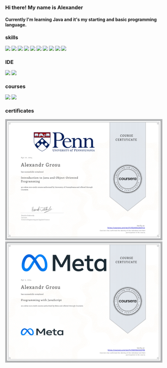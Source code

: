 ### Hi there! My name is Alexander
#### Currently I'm learning Java and it's my starting and basic programming language.





### skills

![](https://img.shields.io/badge/Java-ED8B00?style=for-the-badge&logo=openjdk&logoColor=white)
![](https://img.shields.io/badge/JavaScript-323330?style=for-the-badge&logo=javascript&logoColor=F7DF1E)
![](https://img.shields.io/badge/HTML5-E34F26?style=for-the-badge&logo=html5&logoColor=white)
![](https://img.shields.io/badge/CSS3-1572B6?style=for-the-badge&logo=css3&logoColor=white)
![](https://img.shields.io/badge/Spring-6DB33F?style=for-the-badge&logo=spring&logoColor=white)
![](https://img.shields.io/badge/Hibernate-59666C?style=for-the-badge&logo=Hibernate&logoColor=white)
![](https://img.shields.io/badge/redis-%23DD0031.svg?&style=for-the-badge&logo=redis&logoColor=white)
![](https://img.shields.io/badge/MySQL-005C84?style=for-the-badge&logo=mysql&logoColor=white)
![](https://img.shields.io/badge/MongoDB-4EA94B?style=for-the-badge&logo=mongodb&logoColor=white)
![](https://img.shields.io/badge/PostgreSQL-316192?style=for-the-badge&logo=postgresql&logoColor=white)

### IDE

![](https://img.shields.io/badge/Visual_Studio_Code-0078D4?style=for-the-badge&logo=visual%20studio%20code&logoColor=whit)
![](https://img.shields.io/badge/IntelliJ_IDEA-000000.svg?style=for-the-badge&logo=intellij-idea&logoColor=white)

### courses

![](https://img.shields.io/badge/Coursera-0056D2?style=for-the-badge&logo=Coursera&logoColor=white)
![](https://img.shields.io/badge/Udemy-EC5252?style=for-the-badge&logo=Udemy&logoColor=white)

### certificates

![Java](https://github.com/alexander-grosu/main/blob/main/javaCertificatePdf_page-0001.jpg)
![JavaScript](https://github.com/alexander-grosu/main/blob/main/jsCertificatePdf_page-0001.jpg)





